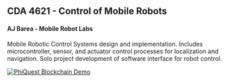 ## CDA 4621 - Control of Mobile Robots 
#### AJ Barea - Mobile Robot Labs
Mobile Robotic Control Systems design and implementation. Includes microcontroller, sensor, and actuator control processes for localization and navigation. Solo project development of software interface for robot control.

[![PhiQuest Blockchain Demo](https://res.cloudinary.com/marcomontalbano/image/upload/v1671482943/video_to_markdown/images/youtube--s_4SQaAf_34-c05b58ac6eb4c4700831b2b3070cd403.jpg)](https://www.youtube.com/watch?v=s_4SQaAf_34&list=PLmQVFU1FBDddVvJjHuwnRp6F6vwmz01X8&index=1 "PhiQuest Blockchain Demo")
